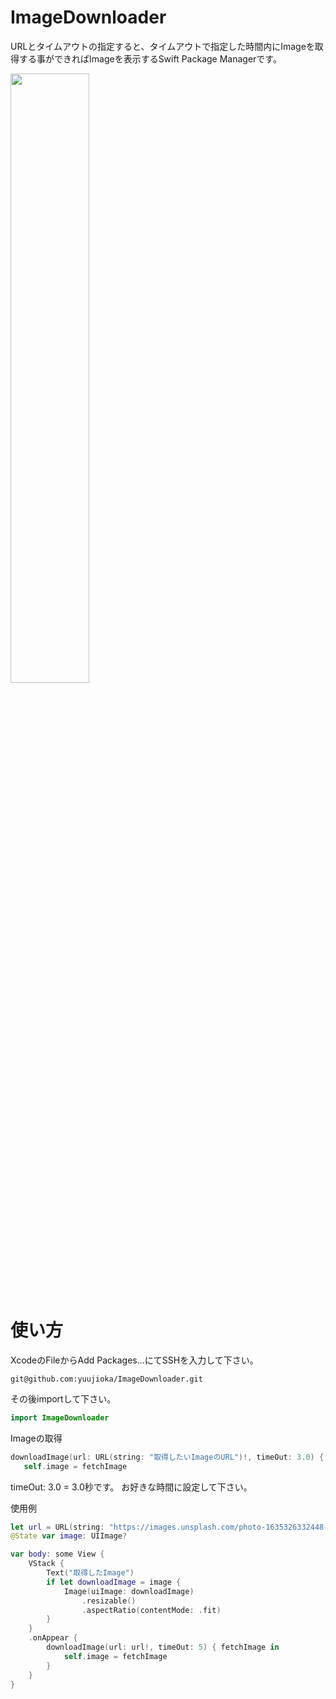 # ImageDownloader

URLとタイムアウトの指定すると、タイムアウトで指定した時間内にImageを取得する事ができればImageを表示するSwift Package Managerです。

<img src="https://user-images.githubusercontent.com/56917591/140612420-54bacab0-d4e0-45f3-a2ac-7df9a04b8a84.jpg" width=50%>

# 使い方

XcodeのFileからAdd Packages...にてSSHを入力して下さい。

```
git@github.com:yuujioka/ImageDownloader.git
```

その後importして下さい。

```swift
import ImageDownloader
```

Imageの取得

```swift
downloadImage(url: URL(string: "取得したいImageのURL")!, timeOut: 3.0) { fetchImage in
   self.image = fetchImage
```

timeOut: 3.0 = 3.0秒です。
お好きな時間に設定して下さい。

使用例

```swift
let url = URL(string: "https://images.unsplash.com/photo-1635326332448-1cb32649925d?ixid=MnwxMjA3fDB8MHxwaG90by1wYWdlfHx8fGVufDB8fHx8&ixlib=rb-1.2.1&auto=format&fit=crop&w=729&q=80")
@State var image: UIImage?

var body: some View {
    VStack {
        Text("取得したImage")
        if let downloadImage = image {
            Image(uiImage: downloadImage)
                .resizable()
                .aspectRatio(contentMode: .fit)
        }
    }
    .onAppear {
        downloadImage(url: url!, timeOut: 5) { fetchImage in
            self.image = fetchImage
        }
    }
}

```
